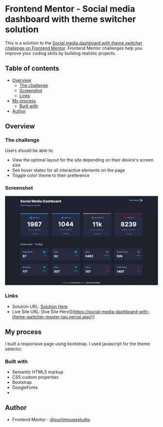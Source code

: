 # Frontend Mentor - Social media dashboard with theme switcher solution

This is a solution to the [Social media dashboard with theme switcher challenge on Frontend Mentor](https://www.frontendmentor.io/challenges/social-media-dashboard-with-theme-switcher-6oY8ozp_H). Frontend Mentor challenges help you improve your coding skills by building realistic projects.

## Table of contents

- [Overview](#overview)
  - [The challenge](#the-challenge)
  - [Screenshot](#screenshot)
  - [Links](#links)
- [My process](#my-process)
  - [Built with](#built-with)
- [Author](#author)

## Overview

### The challenge

Users should be able to:

- View the optimal layout for the site depending on their device's screen size
- See hover states for all interactive elements on the page
- Toggle color theme to their preference

### Screenshot

![](images/screenshot.png)


### Links

- Solution URL: [Solution Here](https://github.com/ouchmousestudio/social-media-dashboard-with-theme-switcher-master)
- Live Site URL: [live Site Here][(https://social-media-dashboard-with-theme-switcher-master-tau.vercel.app/)]

## My process

I built a responsive page using bootstrap. I used javascript for the theme selector.

### Built with

- Semantic HTML5 markup
- CSS custom properties
- Bootstrap
- GoogleFonts
-

## Author

- Frontend Mentor - [@ouchmousestudio](https://www.frontendmentor.io/profile/ouchmousestudio)
